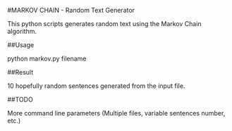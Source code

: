 #MARKOV CHAIN - Random Text Generator


This python scripts generates random text using the Markov Chain algorithm.


##Usage

python markov.py filename


##Result

10 hopefully random sentences generated from the input file.


##TODO

More command line parameters (Multiple files, variable sentences number, etc.)
 

